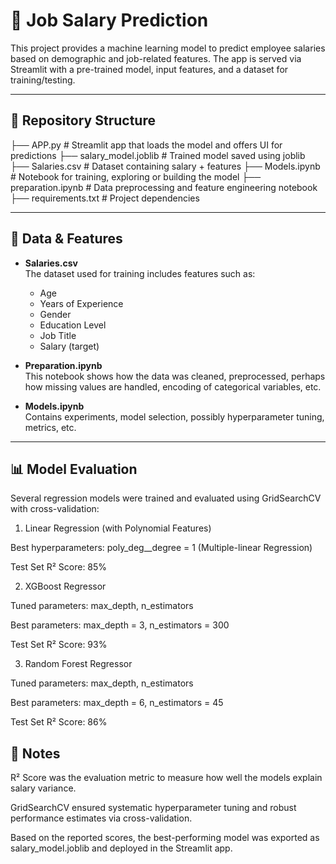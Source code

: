 # 💼 Job Salary Prediction

This project provides a machine learning model to predict employee salaries based on demographic and job-related features. The app is served via Streamlit with a pre-trained model, input features, and a dataset for training/testing.

---

## 📁 Repository Structure
├── APP.py # Streamlit app that loads the model and offers UI for predictions
├── salary_model.joblib # Trained model saved using joblib
├── Salaries.csv # Dataset containing salary + features
├── Models.ipynb # Notebook for training, exploring or building the model
├── preparation.ipynb # Data preprocessing and feature engineering notebook
├── requirements.txt # Project dependencies

---

## 🧾 Data & Features

- **Salaries.csv**  
    The dataset used for training includes features such as:
    - Age  
    - Years of Experience  
    - Gender  
    - Education Level  
    - Job Title  
    - Salary (target)

- **Preparation.ipynb**  
    This notebook shows how the data was cleaned, preprocessed, perhaps how missing values are handled, encoding of categorical variables, etc.

- **Models.ipynb**  
    Contains experiments, model selection, possibly hyperparameter tuning, metrics, etc.

---

## 📊 Model Evaluation
Several regression models were trained and evaluated using GridSearchCV with cross-validation:

1. Linear Regression (with Polynomial Features)

Best hyperparameters: poly_deg__degree = 1 (Multiple-linear Regression)

Test Set R² Score: 85%

2. XGBoost Regressor

Tuned parameters: max_depth, n_estimators

Best parameters: max_depth = 3, n_estimators = 300

Test Set R² Score: 93%

3. Random Forest Regressor

Tuned parameters: max_depth, n_estimators

Best parameters: max_depth = 6, n_estimators = 45

Test Set R² Score: 86%

## 📌 Notes

R² Score was the evaluation metric to measure how well the models explain salary variance.

GridSearchCV ensured systematic hyperparameter tuning and robust performance estimates via cross-validation.

Based on the reported scores, the best-performing model was exported as salary_model.joblib and deployed in the Streamlit app.













